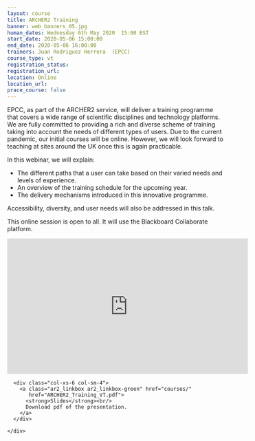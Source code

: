 ```yaml
---
layout: course
title: ARCHER2 Training
banner: web_banners_05.jpg
human_dates: Wednesday 6th May 2020  15:00 BST
start_date: 2020-05-06 15:00:00
end_date: 2020-05-06 16:00:00
trainers: Juan Rodriguez Herrera  (EPCC)
course_type: vt
registration_status:
registration_url:
location: Online
location_url:
prace_course: false
---
```


EPCC, as part of the ARCHER2 service, will deliver a training programme that covers a wide range of scientific disciplines and technology platforms. We are fully committed to providing a rich and diverse scheme of training taking into account the needs of different types of users. Due to the current pandemic, our initial courses will be online. However, we will look forward to teaching at sites around the UK once this is again practicable.

In this webinar, we will explain:
* The different paths that a user can take based on their varied needs and levels of experience.
* An overview of the training schedule for the upcoming year.
* The delivery mechanisms introduced in this innovative programme.

Accessibility, diversity, and user needs will also be addressed in this talk.

This online session is open to all. It will use the Blackboard Collaborate platform.

<div>

<iframe width="560" height="315" src="https://www.youtube.com/embed/AUh2h4jO6VI" frameborder="0" allow="accelerometer; autoplay; encrypted-media; gyroscope; picture-in-picture" allowfullscreen></iframe>

</div>


<section id="service">
  <div class="container">
    <div class="row ">	

<!--

      <div class="col-xs-6 col-sm-4">
        <a class="ar2_linkbox ar2_linkbox-teal" href="  ">
          <strong>Transcript</strong><br/>
          Download a transcript of the video audio
        </a>
      </div>

-->

      <div class="col-xs-6 col-sm-4">
        <a class="ar2_linkbox ar2_linkbox-green" href="courses/"
           href="ARCHER2_Training_VT.pdf">
          <strong>Slides</strong><br/>
          Download pdf of the presentation.
        </a>
      </div>
										
    </div>
  </div>
</section>
